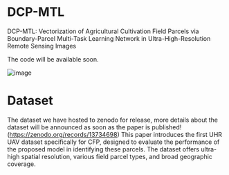 # DCP-MTL
DCP-MTL: Vectorization of Agricultural Cultivation Field Parcels via Boundary-Parcel Multi-Task Learning Network in Ultra-High-Resolution Remote Sensing Images

The code will be available soon.

![image](https://github.com/user-attachments/assets/dd5a20b3-71b3-4639-b07a-26c724e69010)



# Dataset
The dataset we have hosted to zenodo for release, more details about the dataset will be announced as soon as the paper is published!(https://zenodo.org/records/13734698)
This paper introduces the first UHR UAV dataset specifically for CFP, designed to evaluate the performance of the proposed model in identifying these parcels. The dataset offers ultra-high spatial resolution, various field parcel types, and broad geographic coverage.
